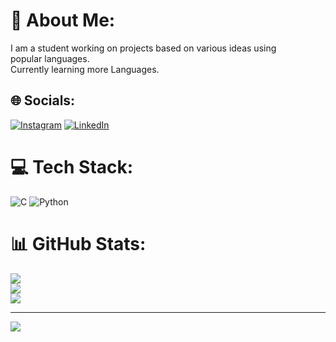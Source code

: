 # 💫 About Me:
I am a student working on projects based on various ideas using popular languages.<br>Currently learning more Languages.


## 🌐 Socials:
[![Instagram](https://img.shields.io/badge/Instagram-%23E4405F.svg?logo=Instagram&logoColor=white)](https://instagram.com/boiri_saik) [![LinkedIn](https://img.shields.io/badge/LinkedIn-%230077B5.svg?logo=linkedin&logoColor=white)](www.linkedin.com/in/b-saikiran-317521311) 

# 💻 Tech Stack:
![C](https://img.shields.io/badge/c-%2300599C.svg?style=for-the-badge&logo=c&logoColor=white) ![Python](https://img.shields.io/badge/python-3670A0?style=for-the-badge&logo=python&logoColor=ffdd54)
# 📊 GitHub Stats:
![](https://github-readme-stats.vercel.app/api?username=bsaikiran19&theme=dark&hide_border=false&include_all_commits=false&count_private=false)<br/>
![](https://github-readme-streak-stats.herokuapp.com/?user=bsaikiran19&theme=dark&hide_border=false)<br/>
![](https://github-readme-stats.vercel.app/api/top-langs/?username=bsaikiran19&theme=dark&hide_border=false&include_all_commits=false&count_private=false&layout=compact)

---
[![](https://visitcount.itsvg.in/api?id=bsaikiran19&icon=0&color=0)](https://visitcount.itsvg.in)

<!-- Proudly created with GPRM ( https://gprm.itsvg.in ) -->
